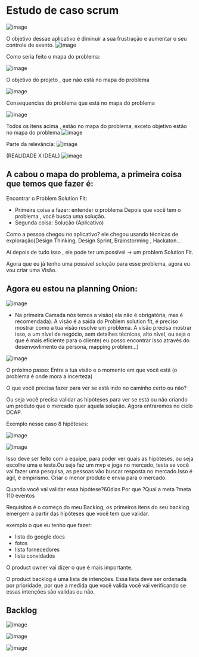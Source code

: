 # Estudo de caso scrum

![image](https://user-images.githubusercontent.com/52088444/233372229-03facfa4-d909-470a-81d7-8cd404b8347f.png)

O objetivo dessae aplicativo é diminuir a sua frustração e aumentar o seu controle de evento.
![image](https://user-images.githubusercontent.com/52088444/233372717-a53bb26d-3595-404f-8936-907f61218230.png)

Como seria feito o mapa do problema:

![image](https://user-images.githubusercontent.com/52088444/233372905-538aee08-ada4-48b4-b186-6d036ca3aafb.png)

O objetivo do projeto , que não está no mapa do problema

![image](https://user-images.githubusercontent.com/52088444/233373131-92c63cbc-3dcc-4088-b198-916407379e91.png)

Consequencias do problema que está no mapa do problema

![image](https://user-images.githubusercontent.com/52088444/233373567-69dff71c-24f0-4ca1-bfff-41d302494aa7.png)

Todos os itens acima , estão no mapa do problema, exceto objetivo estão no mapa do problema
![image](https://user-images.githubusercontent.com/52088444/233374019-8bbc8470-8cdb-478d-9aeb-110e9bfc5cb6.png)

Parte da relevância:
![image](https://user-images.githubusercontent.com/52088444/233374325-6de3ab83-973b-4aaf-8fd4-19417cdcadbe.png)

(REALIDADE X IDEAL)
![image](https://user-images.githubusercontent.com/52088444/233374417-a63471ce-2eda-4487-a45f-662aec88ae17.png)

## A cabou o mapa do problema, a primeira coisa que temos que fazer é:

Encontrar o Problem Solution Fit:
- Primeira coisa a fazer: entender o problema
Depois que você tem o problema , você busca uma solução.
- Segunda coisa: Solução (Aplicativo)

Como a pessoa chegou no aplicativo? ele chegou usando técnicas de exploração(Design Thinking, Design Sprint, Brainstorming , Hackaton...

Aí depois de tudo isso , ele pode ter um possível -> um problem Solution Fit.

Agora que eu já tenho uma possivel solução para esse problema, agora eu vou criar uma  Visão.

## Agora eu estou na planning Onion:

![image](https://user-images.githubusercontent.com/52088444/233376437-df48caf7-5ee4-4dd2-92b8-25c9bcfcf764.png)

- Na primeira Camada nós temos a visão( ela não é obrigatória, mas é recomendada). A visão é a saída do Problem solution fit, é preciso mostrar  como a tua visão resolve um problema. A visão precisa mostrar isso, a um nível de negócio, sem  detalhes técnicos, alto nível, ou seja o que é mais eficiente para o cliente( eu posso encontrar isso através do desenvovlimento da persona, mapping problem...)

![image](https://user-images.githubusercontent.com/52088444/233377025-7e3daa0d-1c68-4d01-8dc0-1c49e1d0502b.png)

O próximo passo:
Entre a tua visão e o momento em que você está (o problema é onde mora a incerteza)

O que você precisa fazer para ver se está indo no caminho certo ou não?

Ou seja você precisa validar as hipóteses para ver se está ou não criando um produto que o mercado quer aquela solução.
Agora entraremos no ciclo DCAP.

Exemplo nesse caso 8 hipóteses:

![image](https://user-images.githubusercontent.com/52088444/233379296-8fac9682-a2fd-4033-a8bd-f289a017686c.png)

![image](https://user-images.githubusercontent.com/52088444/233379212-1423f9eb-d2b1-41f0-bf29-8c533edf09d0.png)


Isso deve ser feito com a equipe, para poder ver quais as hipóteses, ou seja escolhe uma e testa.Ou seja faz um mvp e joga no mercado, testa se você vai fazer uma pesquisa, as pessoas vão buscar resposta no mercado.Isso é agil, é empirismo. Criar o menor produto e envia para o mercado.

Quando você vai validar essa hipótese?60dias
Por que ?Qual a meta ?meta 110 eventos

Requisitos é o começo do meu Backlog, os primeiros itens do seu backlog emergem a partir das hipóteses que você tem que validar.

exemplo o que eu tenho que fazer:

- lista do google docs
- fotos
- lista fornecedores
- lista convidados

O product owner vai dizer o que é mais importante.

O product backlog é uma lista de intenções. Essa lista deve ser ordenada por prioridade, por que a medida que você valida você vai verificando se essas intenções são validas ou não.

## Backlog

 ![image](https://user-images.githubusercontent.com/52088444/233383626-720a95fb-1cca-4b2c-a1f0-c84f9de0a6d0.png)

![image](https://user-images.githubusercontent.com/52088444/233384150-3586aa9d-da26-43d7-9468-aae71e8edac8.png)

![image](https://user-images.githubusercontent.com/52088444/233384246-fdc0e89a-7a05-4a20-be5b-ec6d51b54d1f.png)








